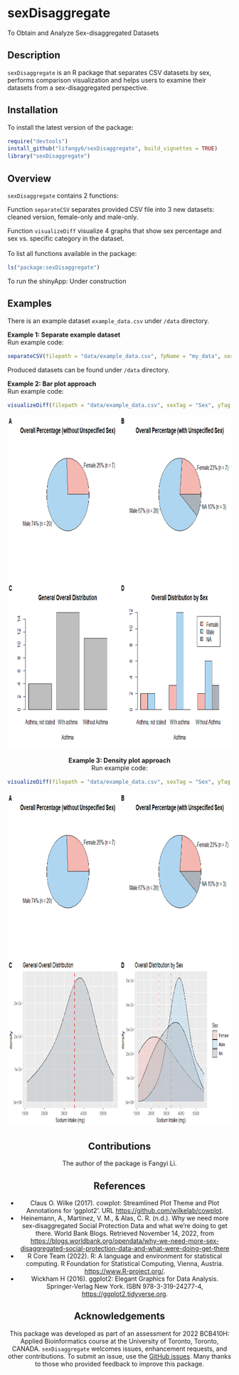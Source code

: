 
<!-- README.md is generated from README.Rmd. Please edit that file -->

# sexDisaggregate

To Obtain and Analyze Sex-disaggregated Datasets

<!-- badges: start -->
<!-- badges: end -->

## Description

`sexDisaggregate` is an R package that separates CSV datasets by sex,
performs comparison visualization and helps users to examine their
datasets from a sex-disaggregated perspective.

## Installation

To install the latest version of the package:

``` r
require("devtools")
install_github("lifangy6/sexDisaggregate", build_vignettes = TRUE)
library("sexDisaggregate")
```

## Overview

`sexDisaggregate` contains 2 functions:

Function `separateCSV` separates provided CSV file into 3 new datasets:
cleaned version, female-only and male-only.

Function `visualizeDiff` visualize 4 graphs that show sex percentage and
sex vs. specific category in the dataset. <br> <br> To list all
functions available in the package:

``` r
ls("package:sexDisaggregate")
```

To run the shinyApp: Under construction

## Examples

There is an example dataset `example_data.csv` under `/data` directory.

**Example 1: Separate example dataset** <br> Run example code:

``` r
separateCSV(filepath = "data/example_data.csv", fpName = "my_data", sexTag = "Sex", femaleTag = "F", maleTag = "M")
```

Produced datasets can be found under `/data` directory.

**Example 2: Bar plot approach** <br> Run example code:

``` r
visualizeDiff(filepath = "data/example_data.csv", sexTag = "Sex", yTag = "Asthma", femaleTag = "F", maleTag = "M", visMethod = "bar")
```

<div style="text-align:center">

<img src="inst/extdata/example_barplot.png" alt="ShinyLinePlot" width="750" height="750"/>

**Example 3: Density plot approach** <br> Run example code:

``` r
visualizeDiff(filepath = "data/example_data.csv", sexTag = "Sex", yTag = "Sodium Intake (mg)", femaleTag = "F", maleTag = "M", visMethod = "density")
```

<div style="text-align:center">

<img src="inst/extdata/example_densityplot.png" alt="ShinyLinePlot" width="750" height="750"/>

## Contributions

The author of the package is Fangyi Li.

## References

-   Claus O. Wilke (2017). cowplot: Streamlined Plot Theme and Plot
    Annotations for ‘ggplot2’. URL
    <https://github.com/wilkelab/cowplot>. <br>
-   Heinemann, A., Martinez, V. M., & Alas, C. R. (n.d.). Why we need
    more sex-disaggregated Social Protection Data and what we’re doing
    to get there. World Bank Blogs. Retrieved November 14, 2022, from
    <https://blogs.worldbank.org/opendata/why-we-need-more-sex-disaggregated-social-protection-data-and-what-were-doing-get-there>
    <br>
-   R Core Team (2022). R: A language and environment for statistical
    computing. R Foundation for Statistical Computing, Vienna, Austria.
    <https://www.R-project.org/>. <br>
-   Wickham H (2016). ggplot2: Elegant Graphics for Data Analysis.
    Springer-Verlag New York. ISBN 978-3-319-24277-4,
    <https://ggplot2.tidyverse.org>.

## Acknowledgements

This package was developed as part of an assessment for 2022 BCB410H:
Applied Bioinformatics course at the University of Toronto, Toronto,
CANADA. `sexDisaggregate` welcomes issues, enhancement requests, and
other contributions. To submit an issue, use the [GitHub
issues](https://github.com/lifangy6/sexDisaggregate/issues). Many thanks
to those who provided feedback to improve this package.
